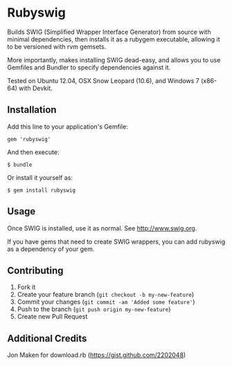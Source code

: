 # Rubyswig

Builds SWIG (Simplified Wrapper Interface Generator) from source with minimal dependencies,
then installs it as a rubygem executable, allowing it to be versioned with rvm gemsets.

More importantly, makes installing SWIG dead-easy, and allows you to use Gemfiles and
Bundler to specify dependencies against it.

Tested on Ubuntu 12.04, OSX Snow Leopard (10.6), and Windows 7 (x86-64) with Devkit.

## Installation

Add this line to your application's Gemfile:

    gem 'rubyswig'

And then execute:

    $ bundle

Or install it yourself as:

    $ gem install rubyswig

## Usage

Once SWIG is installed, use it as normal. See http://www.swig.org.

If you have gems that need to create SWIG wrappers, you can add rubyswig as a dependency of your gem.

## Contributing

1. Fork it
2. Create your feature branch (`git checkout -b my-new-feature`)
3. Commit your changes (`git commit -am 'Added some feature'`)
4. Push to the branch (`git push origin my-new-feature`)
5. Create new Pull Request

## Additional Credits

Jon Maken for download.rb (https://gist.github.com/2202048)